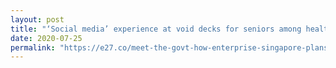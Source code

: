 ```yaml
---
layout: post
title: "‘Social media’ experience at void decks for seniors among health, community ideas to be piloted with S$36,000 funding"
date: 2020-07-25
permalink: "https://e27.co/meet-the-govt-how-enterprise-singapore-plans-to-deep-dive-into-startup-talent-development-international-collaboration-20200520/"
---
```

